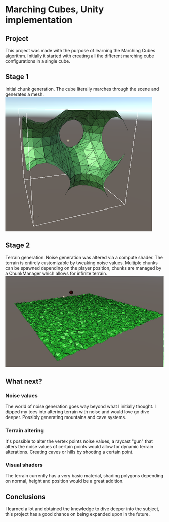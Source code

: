 # Marching Cubes, Unity implementation

## Project

This project was made with the purpose of learning the Marching Cubes algorithm.
Initially it started with creating all the different marching cube configurations in a single cube. 

## Stage 1
Initial chunk generation. The cube literally marches through the scene and generates a mesh.
![Chunk Scene](https://github.com/ortwinvanderstappen/unity-marching-cubes/blob/main/Images/Scene01.PNG?raw=true)

## Stage 2
Terrain generation. Noise generation was altered via a compute shader. The terrain is entirely customizable by tweaking noise values. 
Multiple chunks can be spawned depending on the player position, chunks are managed by a ChunkManager which allows for infinite terrain. 
![Terrain Scene](https://github.com/ortwinvanderstappen/unity-marching-cubes/blob/main/Images/Scene02.PNG?raw=true)

## What next?

### Noise values
The world of noise generation goes way beyond what I initially thought. I dipped my toes into altering terrain with noise and would love go dive deeper. Possibly generating mountains and cave systems.

### Terrain altering
It's possible to alter the vertex points noise values, a raycast "gun" that alters the noise values of certain points would allow for dynamic terrain alterations. Creating caves or hills by shooting a certain point.

### Visual shaders
The terrain currently has a very basic material, shading polygons depending on normal, height and position would be a great addition.

## Conclusions
I learned a lot and obtained the knowledge to dive deeper into the subject, this project has a good chance on being expanded upon in the future.
